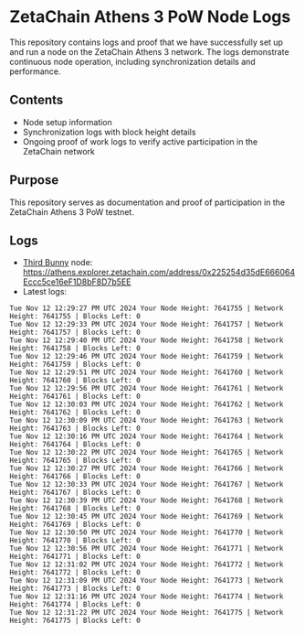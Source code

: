 # ZetaChain Athens 3 PoW Node Logs
This repository contains logs and proof that we have successfully set up and run a node on the ZetaChain Athens 3 network. The logs demonstrate continuous node operation, including synchronization details and performance.

## Contents
- Node setup information
- Synchronization logs with block height details
- Ongoing proof of work logs to verify active participation in the ZetaChain network

## Purpose
This repository serves as documentation and proof of participation in the ZetaChain Athens 3 PoW testnet.

## Logs

- [Third Bunny](https://thirdbunny.xyz/) node: https://athens.explorer.zetachain.com/address/0x225254d35dE666064Eccc5ce16eF1D8bF8D7b5EE
- Latest logs:
```
Tue Nov 12 12:29:27 PM UTC 2024 Your Node Height: 7641755 | Network Height: 7641755 | Blocks Left: 0
Tue Nov 12 12:29:33 PM UTC 2024 Your Node Height: 7641757 | Network Height: 7641757 | Blocks Left: 0
Tue Nov 12 12:29:40 PM UTC 2024 Your Node Height: 7641758 | Network Height: 7641758 | Blocks Left: 0
Tue Nov 12 12:29:46 PM UTC 2024 Your Node Height: 7641759 | Network Height: 7641759 | Blocks Left: 0
Tue Nov 12 12:29:51 PM UTC 2024 Your Node Height: 7641760 | Network Height: 7641760 | Blocks Left: 0
Tue Nov 12 12:29:56 PM UTC 2024 Your Node Height: 7641761 | Network Height: 7641761 | Blocks Left: 0
Tue Nov 12 12:30:03 PM UTC 2024 Your Node Height: 7641762 | Network Height: 7641762 | Blocks Left: 0
Tue Nov 12 12:30:09 PM UTC 2024 Your Node Height: 7641763 | Network Height: 7641763 | Blocks Left: 0
Tue Nov 12 12:30:16 PM UTC 2024 Your Node Height: 7641764 | Network Height: 7641764 | Blocks Left: 0
Tue Nov 12 12:30:22 PM UTC 2024 Your Node Height: 7641765 | Network Height: 7641765 | Blocks Left: 0
Tue Nov 12 12:30:27 PM UTC 2024 Your Node Height: 7641766 | Network Height: 7641766 | Blocks Left: 0
Tue Nov 12 12:30:33 PM UTC 2024 Your Node Height: 7641767 | Network Height: 7641767 | Blocks Left: 0
Tue Nov 12 12:30:39 PM UTC 2024 Your Node Height: 7641768 | Network Height: 7641768 | Blocks Left: 0
Tue Nov 12 12:30:45 PM UTC 2024 Your Node Height: 7641769 | Network Height: 7641769 | Blocks Left: 0
Tue Nov 12 12:30:50 PM UTC 2024 Your Node Height: 7641770 | Network Height: 7641770 | Blocks Left: 0
Tue Nov 12 12:30:56 PM UTC 2024 Your Node Height: 7641771 | Network Height: 7641771 | Blocks Left: 0
Tue Nov 12 12:31:02 PM UTC 2024 Your Node Height: 7641772 | Network Height: 7641772 | Blocks Left: 0
Tue Nov 12 12:31:09 PM UTC 2024 Your Node Height: 7641773 | Network Height: 7641773 | Blocks Left: 0
Tue Nov 12 12:31:16 PM UTC 2024 Your Node Height: 7641774 | Network Height: 7641774 | Blocks Left: 0
Tue Nov 12 12:31:22 PM UTC 2024 Your Node Height: 7641775 | Network Height: 7641775 | Blocks Left: 0
```
